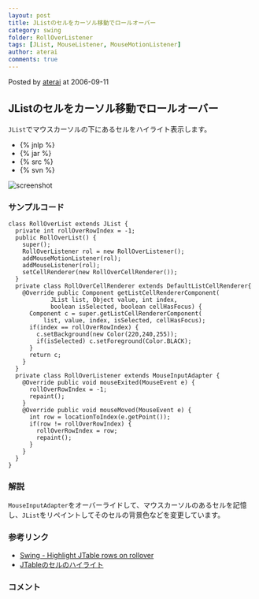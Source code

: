 ```yaml
---
layout: post
title: JListのセルをカーソル移動でロールオーバー
category: swing
folder: RollOverListener
tags: [JList, MouseListener, MouseMotionListener]
author: aterai
comments: true
---
```


Posted by [aterai](http://terai.xrea.jp/aterai.html) at 2006-09-11

## JListのセルをカーソル移動でロールオーバー
`JList`でマウスカーソルの下にあるセルをハイライト表示します。

- {% jnlp %}
- {% jar %}
- {% src %}
- {% svn %}

<!-- dummy comment line for breaking list -->

![screenshot](https://lh4.googleusercontent.com/_9Z4BYR88imo/TQTSE8rUioI/AAAAAAAAAiM/4EMPSFpuBVo/s800/RollOverListener.png)

### サンプルコード
<pre class="prettyprint"><code>class RollOverList extends JList {
  private int rollOverRowIndex = -1;
  public RollOverList() {
    super();
    RollOverListener rol = new RollOverListener();
    addMouseMotionListener(rol);
    addMouseListener(rol);
    setCellRenderer(new RollOverCellRenderer());
  }
  private class RollOverCellRenderer extends DefaultListCellRenderer{
    @Override public Component getListCellRendererComponent(
            JList list, Object value, int index,
            boolean isSelected, boolean cellHasFocus) {
      Component c = super.getListCellRendererComponent(
          list, value, index, isSelected, cellHasFocus);
      if(index == rollOverRowIndex) {
        c.setBackground(new Color(220,240,255));
        if(isSelected) c.setForeground(Color.BLACK);
      }
      return c;
    }
  }
  private class RollOverListener extends MouseInputAdapter {
    @Override public void mouseExited(MouseEvent e) {
      rollOverRowIndex = -1;
      repaint();
    }
    @Override public void mouseMoved(MouseEvent e) {
      int row = locationToIndex(e.getPoint());
      if(row != rollOverRowIndex) {
        rollOverRowIndex = row;
        repaint();
      }
    }
  }
}
</code></pre>

### 解説
`MouseInputAdapter`をオーバーライドして、マウスカーソルのあるセルを記憶し、`JList`をリペイントしてそのセルの背景色などを変更しています。

### 参考リンク
- [Swing - Highlight JTable rows on rollover](https://forums.oracle.com/thread/1389010)
- [JTableのセルのハイライト](http://terai.xrea.jp/Swing/CellHighlight.html)

<!-- dummy comment line for breaking list -->

### コメント
